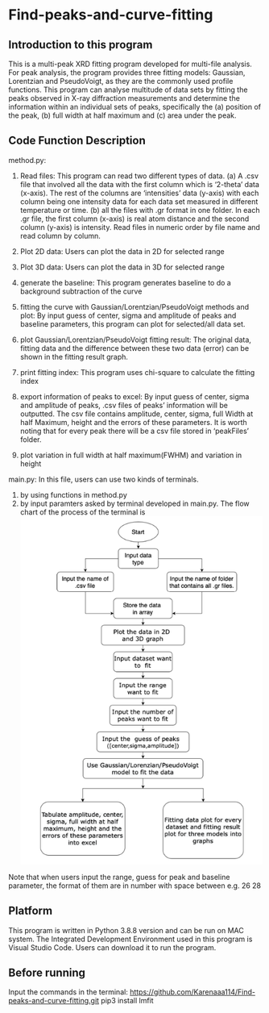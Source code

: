 # Find-peaks-and-curve-fitting
## Introduction to this program
This is a multi-peak XRD fitting program developed for multi-file analysis. For peak analysis, the program provides three fitting models: Gaussian, Lorentzian and PseudoVoigt, as they are the commonly used profile functions. This program can analyse multitude of data sets by fitting the peaks observed in X-ray diffraction measurements and determine the information within an individual sets of peaks, specifically the (a) position of the peak, (b) full width at half maximum and (c) area under the peak. 

## Code Function Description
method.py:
1. Read files: 
This program can read two different types of data. (a) A .csv file that involved all the data with the first column which is ‘2-theta’ data (x-axis). The rest of the columns are ‘intensities’ data (y-axis) with each column being one intensity data for each data set measured in different temperature or time. (b) all the files with .gr format in one folder. In each .gr file, the first column (x-axis) is real atom distance and the second column (y-axis) is intensity. Read files in numeric order by file name and read column by column. 
2. Plot 2D data:
Users can plot the data in 2D for selected range

3. Plot 3D data:
Users can plot the data in 3D for selected range

4. generate the baseline:
This program generates baseline to do a background subtraction of the curve

5. fitting the curve with Gaussian/Lorentzian/PseudoVoigt methods and plot:
By input guess of center, sigma and amplitude of peaks and baseline parameters, this program can plot for selected/all data set.

6. plot Gaussian/Lorentzian/PseudoVoigt fitting result:
The original data, fitting data and the difference between these two data (error) can be shown in the fitting result graph.

7. print fitting index:
This program uses chi-square to calculate the fitting index

8. export information of peaks to excel:
By input guess of center, sigma and amplitude of peaks, .csv files of peaks’ information will be outputted. The csv file contains amplitude, center, sigma, full Width at half Maximum, height and the errors of these parameters. It is worth noting that for every peak there will be a csv file stored in ‘peakFiles’ folder. 

9. plot variation in full width at half maximum(FWHM) and variation in height


main.py:
In this file, users can use two kinds of terminals. 
1. by using functions in method.py
2. by input paramters asked by terminal developed in main.py. The flow chart of the process of the terminal is 
![image](https://github.com/Karenaaa114/Find-peaks-and-curve-fitting/blob/main/graph/flow%20chart%20of%20program.png)

Note that when users input the range, guess for peak and baseline parameter, the format of them are in number with space between e.g. 26 28

## Platform
This program is written in Python 3.8.8 version and can be run on MAC system. The Integrated Development Environment used in this program is Visual Studio Code. Users can download it to run the program.

## Before running
Input the commands in the terminal:
https://github.com/Karenaaa114/Find-peaks-and-curve-fitting.git
pip3 install lmfit